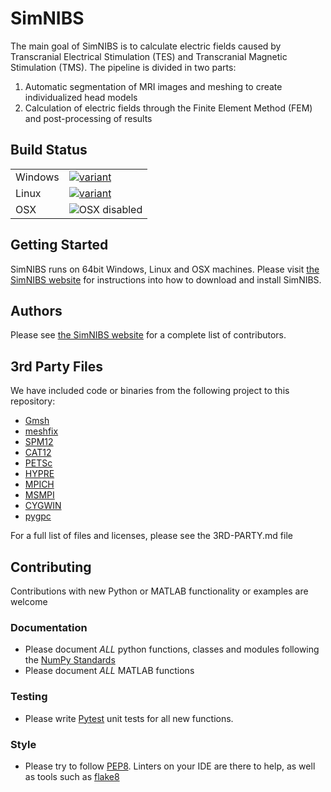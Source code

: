 # SimNIBS

The main goal of SimNIBS is to calculate electric fields caused by Transcranial Electrical Stimulation (TES) and Transcranial Magnetic Stimulation (TMS).
The pipeline is divided in two parts:
1. Automatic segmentation of MRI images and meshing to create individualized head models
2. Calculation of electric fields through the Finite Element Method (FEM) and post-processing of results

## Build Status
<table>
  <tr>
  <td>Windows</td>
    <td>
    <a href="https://dev.azure.com/simnibs/simnibs/_build/latest?definitionId=771&branchName=test_release">
      <img src="https://dev.azure.com/simnibs/simnibs/_apis/build/status/Tests%20Windows?branchName=test_release" alt="variant">
    </a>
    </td>
  </tr>
  <tr>
  <td>Linux</td>
    <td>
    <a href="https://dev.azure.com/simnibs/simnibs/_build/latest?definitionId=771&branchName=test_release">
      <img src="https://dev.azure.com/simnibs/simnibs/_apis/build/status/Tests%20Linux?branchName=test_release" alt="variant">
      </a>
    </td>
  </tr>
  <td>OSX</td>
    <td>
    <img src="https://img.shields.io/badge/OSX-disabled-lightgrey.svg" alt="OSX disabled">
    </td>
  </tr>
</table>


## Getting Started
 
SimNIBS runs on 64bit Windows, Linux and OSX machines.
Please visit [the SimNIBS website](www.simnibs.org) for instructions into how to download and install SimNIBS.


## Authors
Please see [the SimNIBS website](www.simnibs.org) for a complete list of contributors.

## 3rd Party Files
We have included code or binaries from the following project to this repository:
* [Gmsh](www.gmsh.info)
* [meshfix](https://github.com/MarcoAttene/MeshFix-V2.1)
* [SPM12](https://www.fil.ion.ucl.ac.uk/spm/software/spm12/)
* [CAT12](http://www.neuro.uni-jena.de/cat/)
* [PETSc](https://www.mcs.anl.gov/petsc/)
* [HYPRE](https://www.mcs.anl.gov/petsc://computation.llnl.gov/projects/hypre-scalable-linear-solvers-multigrid-methods)
* [MPICH](https://www.mpich.org/)
* [MSMPI](https://github.com/Microsoft/Microsoft-MPI)
* [CYGWIN](https://www.cygwin.com/)
* [pygpc](https://github.com/konstantinweise/pygpc)

For a full list of files and licenses, please see the 3RD-PARTY.md file

## Contributing

Contributions with new Python or MATLAB functionality or examples are welcome

### Documentation

- Please document *ALL* python functions, classes and modules following the [NumPy Standards](https://github.com/numpy/numpy/blob/master/doc/HOWTO_DOCUMENT.rst.txt)
- Please document *ALL* MATLAB functions

### Testing

- Please write [Pytest](http://pytest.org/latest/) unit tests for all new functions.

### Style

- Please try to follow [PEP8](https://www.python.org/dev/peps/pep-0008/). Linters on your IDE are there to help, as well as tools such as [flake8](https://flake8.readthedocs.io/en/latest/)
